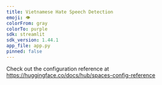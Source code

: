 ```yaml
---
title: Vietnamese Hate Speech Detection
emoji: 👁
colorFrom: gray
colorTo: purple
sdk: streamlit
sdk_version: 1.44.1
app_file: app.py
pinned: false
---
```


Check out the configuration reference at https://huggingface.co/docs/hub/spaces-config-reference
